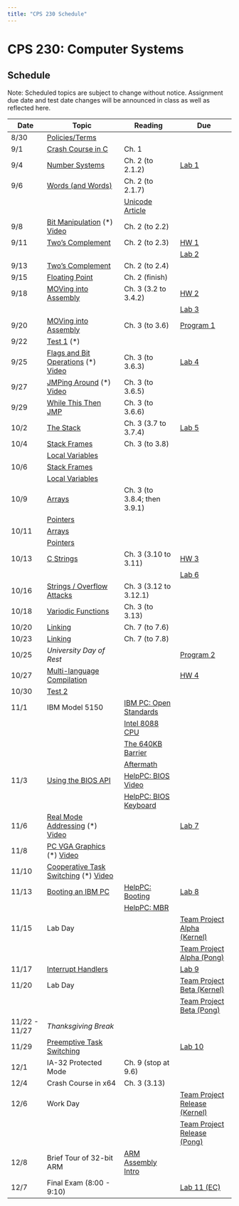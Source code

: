 ```yaml
---
title: "CPS 230 Schedule"
---
```


# CPS 230: Computer Systems
## Schedule

Note: Scheduled topics are subject to change without notice. Assignment due date and test date changes will be announced in class as well as reflected here.

| Date | Topic | Reading | Due |
| --- | --- | --- | --- |
| 8/30 | [Policies/Terms](/course/bju/content/cps230/lessons/lec0/) | | |
| 9/1 | [Crash Course in C](/course/bju/content/cps230/lessons/lec1/) | Ch. 1 |
| 9/4 | [Number Systems](/course/bju/content/cps230/lessons/lec2/) | Ch. 2 (to 2.1.2) | [Lab 1](/course/bju/content/cps230/labs/lab1/) |
| 9/6 | [Words (and Words)](/course/bju/content/cps230/lessons/lec3/) | Ch. 2 (to 2.1.7) | |
| | | [Unicode Article](https://www.joelonsoftware.com/2003/10/08/the-absolute-minimum-every-software-developer-absolutely-positively-must-know-about-unicode-and-character-sets-no-excuses/) | |
| 9/8 | [Bit Manipulation](/course/bju/content/cps230/lessons/lec4/) (*) [Video](https://youtu.be/ydi33dr2Nxg) | Ch. 2 (to 2.2) | |
| 9/11 | [Two’s Complement](/course/bju/content/cps230/lessons/lec5/) | Ch. 2 (to 2.3) | [HW 1](/course/bju/content/cps230/hws/hw1/) |
| | | | [Lab 2](/course/bju/content/cps230/labs/lab2/) |
| 9/13 | [Two’s Complement](/course/bju/content/cps230/lessons/lec5/) | Ch. 2 (to 2.4) | |
| 9/15 | [Floating Point](/course/bju/content/cps230/lessons/lec6/) | Ch. 2 (finish) | |
| 9/18 | [MOVing into Assembly](/course/bju/content/cps230/lessons/lec7/) | Ch. 3 (3.2 to 3.4.2) | [HW 2](/course/bju/content/cps230/hws/hw2/) |
| | | | [Lab 3](/course/bju/content/cps230/labs/lab3/) |
| 9/20 | [MOVing into Assembly](/course/bju/content/cps230/lessons/lec7/) | Ch. 3 (to 3.6) | [Program 1](/course/bju/content/cps230/programs/prog1/) |
| 9/22 | [Test 1](/course/bju/content/cps230/reviews/test1/) (*) | | |
| 9/25 | [Flags and Bit Operations](/course/bju/content/cps230/lessons/lec8/) (*) [Video](https://youtu.be/iBXgcRS2FWc) | Ch. 3 (to 3.6.3) | [Lab 4](/course/bju/content/cps230/labs/lab4/) |
| 9/27 | [JMPing Around](/course/bju/content/cps230/lessons/lec9/) (*) [Video](https://youtu.be/X1bFLhThFDA) | Ch. 3 (to 3.6.5) | |
| 9/29 | [While This Then JMP]((/course/bju/content/cps230/lessons/lec10/)) | Ch. 3 (to 3.6.6) |
| 10/2 | [The Stack](/course/bju/content/cps230/lessons/lec11/) | Ch. 3 (3.7 to 3.7.4) | [Lab 5](/course/bju/content/cps230/labs/lab5/) |
| 10/4 | [Stack Frames](/course/bju/content/cps230/lessons/lec12/) | Ch. 3 (to 3.8) | |
| | [Local Variables](/course/bju/content/cps230/lessons/lec12/) | | |
| 10/6 | [Stack Frames](/course/bju/content/cps230/lessons/lec12/) | | |
| | [Local Variables](/course/bju/content/cps230/lessons/lec12/) | | |
| 10/9 | [Arrays](/course/bju/content/cps230/lessons/lec13/) | Ch. 3 (to 3.8.4; then 3.9.1) | |
| | [Pointers](/course/bju/content/cps230/lessons/lec13/) | | |
| 10/11 | [Arrays](/course/bju/content/cps230/lessons/lec13/) | | |
| | [Pointers](/course/bju/content/cps230/lessons/lec13/) | | |
| 10/13 | [C Strings](/course/bju/content/cps230/lessons/lec14/) | Ch. 3 (3.10 to 3.11) | [HW 3](/course/bju/content/cps230/hws/hw3/) |
| | | | [Lab 6](/course/bju/content/cps230/labs/lab6/) |
| 10/16 | [Strings / Overflow Attacks](/course/bju/content/cps230/lessons/lec15/) | Ch. 3 (3.12 to 3.12.1) | |
| 10/18 | [Variodic Functions](/course/bju/content/cps230/lessons/lec16/) | Ch. 3 (to 3.13) | |
| 10/20 | [Linking](/course/bju/content/cps230/lessons/lec17/) | Ch. 7 (to 7.6) | |
| 10/23 | [Linking](/course/bju/content/cps230/lessons/lec17/) | Ch. 7 (to 7.8) | |
| 10/25 | *University Day of Rest* | | [Program 2](/course/bju/content/cps230/programs/prog2/) |
| 10/27 | [Multi-language Compilation](/course/bju/content/cps230/lessons/lec18/) | | [HW 4](/course/bju/content/cps230/hws/hw4/) |
| 10/30 | [Test 2](/course/bju/content/cps230/reviews/test2/) | | |
| 11/1 | IBM Model 5150 | [IBM PC: Open Standards](https://en.wikipedia.org/wiki/IBM_Personal_Computer#Open_standards) | | 
| | | [Intel 8088 CPU](https://en.wikipedia.org/wiki/Intel_8088) | |
| | | [The 640KB Barrier](https://en.wikipedia.org/wiki/Conventional_memory#640_KB_barrier) | |
| | | [Aftermath](https://en.wikipedia.org/wiki/Influence_of_the_IBM_PC_on_the_personal_computer_market) | |
| 11/3 | [Using the BIOS API](/course/bju/content/cps230/lessons/lec19/) | [HelpPC: BIOS Video](http://stanislavs.org/helppc/int_10.html) | |
| | | [HelpPC: BIOS Keyboard](http://stanislavs.org/helppc/int_16.html) | |
| 11/6 | [Real Mode Addressing](/course/bju/content/cps230/lessons/lec20/) (*) [Video](https://youtu.be/jE_0sxxW2_U) | | [Lab 7](/course/bju/content/cps230/labs/lab7/) |
| 11/8 | [PC VGA Graphics](/course/bju/content/cps230/lessons/lec21/) (*) [Video](https://youtu.be/jE_0sxxW2_U) | | |
| 11/10 | [Cooperative Task Switching](/course/bju/content/cps230/lessons/lec22/) (*) [Video](https://youtu.be/sLSnerF4HNM) | | |
| 11/13 | [Booting an IBM PC](/course/bju/content/cps230/lessons/lec23/) | [HelpPC: Booting](http://stanislavs.org/helppc/cold_boot.html) | [Lab 8](/course/bju/content/cps230/labs/lab8/) |
| | | [HelpPC: MBR](http://stanislavs.org/helppc/boot_sector.html) | |
| 11/15 | Lab Day | | [Team Project Alpha (Kernel)](/course/bju/content/cps230/programs/project/) |
| | | | [Team Project Alpha (Pong)](/course/bju/content/cps230/programs/project-pong/) |
| 11/17 | [Interrupt Handlers](/course/bju/content/cps230/lessons/lec24/) | | [Lab 9](/course/bju/content/cps230/labs/lab9/) |
| 11/20 | Lab Day | | [Team Project Beta (Kernel)](/course/bju/content/cps230/programs/project/) |
| | | | [Team Project Beta (Pong)](/course/bju/content/cps230/programs/project-pong/) |
| 11/22 - 11/27 | _Thanksgiving Break_ | | |
| 11/29 | [Preemptive Task Switching](/course/bju/content/cps230/lessons/lec25/) | | [Lab 10](/course/bju/content/cps230/labs/lab10/) |
| 12/1 | IA-32 Protected Mode | Ch. 9 (stop at 9.6) | |
| 12/4 | Crash Course in x64 | Ch. 3 (3.13) | |
| 12/6 | Work Day | | [ Team Project Release (Kernel)](/course/bju/content/cps230/programs/project/) |
| | | | [Team Project Release (Pong)](/course/bju/content/cps230/programs/project-pong/) |
| 12/8 | Brief Tour of 32-bit ARM | [ARM Assembly Intro](/course/bju/content/cps230/downloads/ARMAssembly.pdf) | |
| 12/7 | Final Exam (8:00 - 9:10) | | [Lab 11 (EC)](/course/bju/content/cps230/labs/lab11/) |
